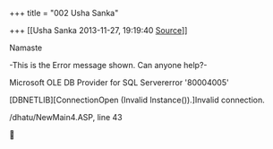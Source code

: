 +++
title = "002 Usha Sanka"

+++
[[Usha Sanka	2013-11-27, 19:19:40 [Source](https://groups.google.com/g/samskrita/c/YX6HHSpfNqc)]]



Namaste

-This is the Error message shown. Can anyone help?-

Microsoft OLE DB Provider for SQL Servererror '80004005'

\[DBNETLIB\]\[ConnectionOpen (Invalid Instance()).\]Invalid connection.

/dhatu/NewMain4.ASP, line 43



